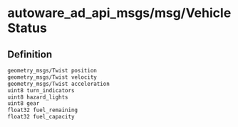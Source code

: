 # autoware_ad_api_msgs/msg/VehicleStatus

## Definition

```txt
geometry_msgs/Twist position
geometry_msgs/Twist velocity
geometry_msgs/Twist acceleration
uint8 turn_indicators
uint8 hazard_lights
uint8 gear
float32 fuel_remaining
float32 fuel_capacity
```
